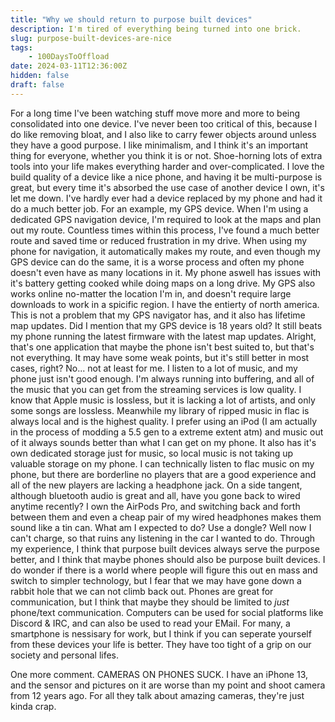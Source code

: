 ```yaml
---
title: "Why we should return to purpose built devices"
description: I'm tired of everything being turned into one brick.
slug: purpose-built-devices-are-nice
tags:
    - 100DaysToOffload
date: 2024-03-11T12:36:00Z
hidden: false
draft: false
---
```


For a long time I've been watching stuff move more and more to being consolidated into one device. I've never been too critical of this, because I do like removing bloat, and I also like to carry fewer objects around unless they have a good purpose. I like minimalism, and I think it's an important thing for everyone, whether you think it is or not. Shoe-horning lots of extra tools into your life makes everything harder and over-complicated. I love the build quality of a device like a nice phone, and having it be multi-purpose is great, but every time it's absorbed the use case of another device I own, it's let me down. I've hardly ever had a device replaced by my phone and had it do a much better job. For an example, my GPS device. When I'm using a dedicated GPS navigation device, I'm required to look at the maps and plan out my route. Countless times within this process, I've found a much better route and saved time or reduced frustration in my drive. When using my phone for navigation, it automatically makes my route, and even though my GPS device can do the same, it is a worse process and often my phone doesn't even have as many locations in it. My phone aswell has issues with it's battery getting cooked while doing maps on a long drive. My GPS also works online no-matter the location I'm in, and doesn't require large downloads to work in a spicific region. I have the entierty of north america. This is not a problem that my GPS navigator has, and it also has lifetime map updates. Did I mention that my GPS device is 18 years old? It still beats my phone running the latest firmware with the latest map updates. Alright, that's one application that maybe the phone isn't best suited to, but that's not everything. It may have some weak points, but it's still better in most cases, right? No... not at least for me. I listen to a lot of music, and my phone just isn't good enough. I'm always running into buffering, and all of the music that you can get from the streaming services is low quality. I know that Apple music is lossless, but it is lacking a lot of artists, and only some songs are lossless. Meanwhile my library of ripped music in flac is always local and is the highest quality. I prefer using an iPod (I am actually in the process of modding a 5.5 gen to a extreme extent atm) and music out of it always sounds better than what I can get on my phone. It also has it's own dedicated storage just for music, so local music is not taking up valuable storage on my phone. I can technically listen to flac music on my phone, but there are borderline no players that are a good experience and all of the new players are lacking a headphone jack. On a side tangent, although bluetooth audio is great and all, have you gone back to wired anytime recently? I own the AirPods Pro, and switching back and forth between them and even a cheap pair of my wired headphones makes them sound like a tin can. What am I expected to do? Use a dongle? Well now I can't charge, so that ruins any listening in the car I wanted to do. Through my experience, I think that purpose built devices always serve the purpose better, and I think that maybe phones should also be purpose built devices. I do wonder if there is a world where people will figure this out en mass and switch to simpler technology, but I fear that we may have gone down a rabbit hole that we can not climb back out. Phones are great for communication, but I think that maybe they should be limited to *just* phone/text communication. Computers can be used for social platforms like Discord & IRC, and can also be used to read your EMail. For many, a smartphone is nessisary for work, but I think if you can seperate yourself from these devices your life is better. They have too tight of a grip on our society and personal lifes.

One more comment. CAMERAS ON PHONES SUCK. I have an iPhone 13, and the sensor and pictures on it are worse than my point and shoot camera from 12 years ago. For all they talk about amazing cameras, they're just kinda crap.